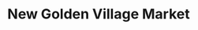 ---
title: "New Golden Village Market"
url: /seattle/new-golden-village-market/
shop: convenience
---